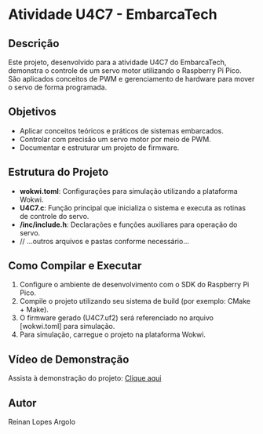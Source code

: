 # Atividade U4C7 - EmbarcaTech

## Descrição
Este projeto, desenvolvido para a atividade U4C7 do EmbarcaTech, demonstra o controle de um servo motor utilizando o Raspberry Pi Pico. São aplicados conceitos de PWM e gerenciamento de hardware para mover o servo de forma programada.

## Objetivos
- Aplicar conceitos teóricos e práticos de sistemas embarcados.
- Controlar com precisão um servo motor por meio de PWM.
- Documentar e estruturar um projeto de firmware.

## Estrutura do Projeto
- **wokwi.toml**: Configurações para simulação utilizando a plataforma Wokwi.
- **U4C7.c**: Função principal que inicializa o sistema e executa as rotinas de controle do servo.
- **/inc/include.h**: Declarações e funções auxiliares para operação do servo.
- // ...outros arquivos e pastas conforme necessário...

## Como Compilar e Executar
1. Configure o ambiente de desenvolvimento com o SDK do Raspberry Pi Pico.
2. Compile o projeto utilizando seu sistema de build (por exemplo: CMake + Make).
3. O firmware gerado (U4C7.uf2) será referenciado no arquivo [wokwi.toml] para simulação.
4. Para simulação, carregue o projeto na plataforma Wokwi.

## Vídeo de Demonstração
Assista à demonstração do projeto: [Clique aqui](https://link-para-video.com)

## Autor
Reinan Lopes Argolo
